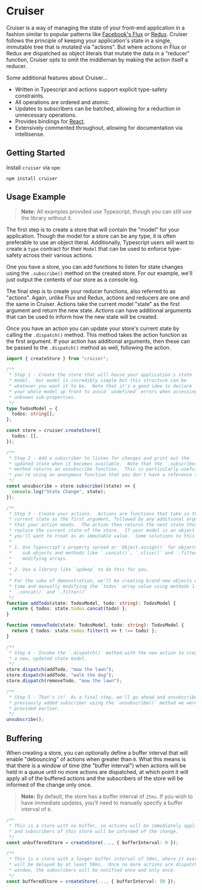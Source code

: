 # Cruiser

Cruiser is a way of managing the state of your front-end application in a fashion similar to popular patterns like [Facebook's Flux](http://facebook.github.io/flux/) or [Redux](http://redux.js.org/).  Cruiser follows the principle of keeping your application's state in a single, immutable tree that is mutated via "actions".  But where actions in Flux or Redux are dispatched as object literals that mutate the data in a "reducer" function, Cruiser opts to omit the middleman by making the action itself a reducer.

Some additional features about Cruiser...

- Written in Typescript and actions support explicit type-safety constraints.
- All operations are ordered and atomic.
- Updates to subscribers can be batched, allowing for a reduction in unnecessary operations.
- Provides bindings for [React](#usage-with-react).
- Extensively commented throughout, allowing for documentation via intellisense.

## Getting Started

Install `cruiser` via `npm`:

```
npm install cruiser
```

## Usage Example

> **Note:** All examples provided use Typescript, though you can still use the library without it.

The first step is to create a store that will contain the "model" for your application.  Though the model for a store can be any type, it is often preferable to use an object literal.  Additionally, Typescript users will want to create a `type` contract for their `Model` that can be used to enforce type-safety across their various actions.

One you have a store, you can add functions to listen for state changes using the `.subscribe()` method on the created store.  For our example, we'll just output the contents of our store as a console log.

The final step is to create your reducer functions, also referred to as "actions".  Again, unlike Flux and Redux, actions and reducers are one and the same in Cruiser.  Actions take the current model "state" as the first argument and return the new state.  Actions can have additional arguments that can be used to inform how the new state will be created.

Once you have an action you can update your store's current state by calling the `.dispatch()` method.  This method takes the action function as the first argument.  If your action has additional arguments, then these can be passed to the `.dispatch()` method as well, following the action.

```ts
import { createStore } from "cruiser";

/**
 * Step 1 - Create the store that will house your application's state
 * model.  Our model is incredibly simple but this structure can be
 * whatever you want it to be.  Note that it's a good idea to declare
 * your whole model up front to avoid `undefined` errors when accessing
 * unknown sub-properties.
 */
type TodosModel = {
  todos: string[];
};

const store = cruiser.createStore({
  todos: [],
});

/**
 * Step 2 - Add a subscriber to listen for changes and print out the
 * updated state when it becomes available.  Note that the `.subscribe()`
 * method returns an unsubscribe function.  This is particularly useful if
 * you're using an anonymous function that you don't have a reference to.
 */
const unsubscribe = store.subscribe((state) => {
  console.log("State Change", state);
});

/**
 * Step 3 - Create your actions.  Actions are functions that take in the
 * current state as the first argument, followed by any additional arguments
 * that your action needs.  The action then returns the next state that should
 * replace the current state of the store.  If your model is an object literal
 * you'll want to treat as an immutable value.  Some solutions to this are...
 *
 * 1. Use Typescript's property spread or `Object.assign()` for objects or
 *    sub objects and methods like `.concat()`, `.slice()` and `.filter()` for
 *    modifying arrays.
 *
 * 2. Use a library like `updeep` to do this for you.
 *
 * For the sake of demonstration, we'll be creating brand new objects every
 * time and manually modifying the `todos` array value using methods like
 * `.concat()` and `.filter()`
 */
function addTodo(state: TodosModel, todo: string): TodosModel {
  return { todos: state.todos.concat(todo) };
}

function removeTodo(state: TodosModel, todo: string): TodosModel {
  return { todos: state.todos.filter(t => t !== todo) };
}

/**
 * Step 4 - Invoke the `.dispatch()` method with the new action to create
 * a new, updated state model.
 */
store.dispatch(addTodo, "mow the lawn");
store.dispatch(addTodo, "walk the dog");
store.dispatch(removeTodo, "mow the lawn");

/**
 * Step 5 - That's it!  As a final step, we'll go ahead and unsubscribe our
 * previously added subscriber using the `unsubscribe()` method we were
 * provided earlier.
 */
unsubscribe();
```

## Buffering

When creating a store, you can optionally define a buffer interval that will enable "debouncing" of actions when greater than `0`.  What this means is that there is a window of time (the "buffer interval") when actions will be held in a queue until no more actions are dispatched, at which point it will apply all of the buffered actions and the subscribers of the store will be informed of the change only once.

> **Note:** By default, the store has a buffer interval of `25ms`.  If you wish to have immediate updates, you'll need to manually specify a buffer interval of `0`.

```ts
/**
 * This is a store with no buffer, so actions will be immediately applied
 * and subscribers of this store will be informed of the change.
 */
const unbufferedStore = createStore(..., { bufferInterval: 0 });

/**
 * This is a store with a longer buffer interval of 50ms, where it every action
 * will be delayed by at least 50ms.  Once no more actions are dispatched in that
 * window, the subscribers will be notified once and only once.
 */
const bufferedStore = createStore(..., { bufferInterval: 50 });
```
